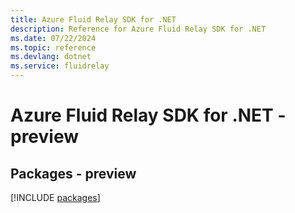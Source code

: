 ```yaml
---
title: Azure Fluid Relay SDK for .NET
description: Reference for Azure Fluid Relay SDK for .NET
ms.date: 07/22/2024
ms.topic: reference
ms.devlang: dotnet
ms.service: fluidrelay
---
```

# Azure Fluid Relay SDK for .NET - preview
## Packages - preview
[!INCLUDE [packages](fluid-relay-index.md)]